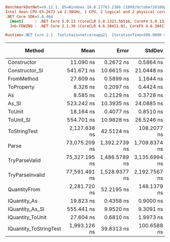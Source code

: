 ``` ini

BenchmarkDotNet=v0.12.1, OS=Windows 10.0.17763.2366 (1809/October2018Update/Redstone5)
Intel Xeon CPU E5-2673 v4 2.30GHz, 1 CPU, 2 logical and 2 physical cores
.NET Core SDK=5.0.404
  [Host]     : .NET Core 5.0.13 (CoreCLR 5.0.1321.56516, CoreFX 5.0.1321.56516), X64 RyuJIT
  Job-FDWZNQ : .NET Core 2.1.30 (CoreCLR 4.6.30411.01, CoreFX 4.6.30411.02), X64 RyuJIT

Runtime=.NET Core 2.1  Toolchain=netcoreapp21  IterationTime=500.0000 ms  

```
|                 Method |          Mean |         Error |        StdDev |  Gen 0 |  Gen 1 | Gen 2 | Allocated |
|----------------------- |--------------:|--------------:|--------------:|-------:|-------:|------:|----------:|
|            Constructor |     11.090 ns |     0.2672 ns |     0.5864 ns |      - |      - |     - |         - |
|         Constructor_SI |    541.671 ns |    10.6615 ns |    21.0448 ns | 0.0271 |      - |     - |     192 B |
|             FromMethod |     27.609 ns |     0.5899 ns |     1.1644 ns |      - |      - |     - |         - |
|             ToProperty |      8.326 ns |     0.2097 ns |     0.4424 ns |      - |      - |     - |         - |
|                     As |      8.585 ns |     0.2129 ns |     0.3728 ns |      - |      - |     - |         - |
|                  As_SI |    523.242 ns |    10.3935 ns |    24.0885 ns | 0.0265 |      - |     - |     192 B |
|                 ToUnit |     18.164 ns |     0.4077 ns |     0.8510 ns |      - |      - |     - |         - |
|              ToUnit_SI |    554.701 ns |    10.9828 ns |    26.5246 ns | 0.0267 |      - |     - |     192 B |
|           ToStringTest |  2,127.638 ns |    42.5124 ns |   108.2077 ns | 0.1373 |      - |     - |     952 B |
|                  Parse | 73,075.209 ns | 1,392.2739 ns | 1,709.8374 ns | 6.5621 | 0.1427 |     - |   44816 B |
|          TryParseValid | 75,327.195 ns | 1,486.5789 ns | 3,135.6994 ns | 6.6305 | 0.1507 |     - |   44792 B |
|        TryParseInvalid | 77,591.491 ns | 1,528.9377 ns | 2,192.7567 ns | 6.4677 | 0.1658 |     - |   44392 B |
|           QuantityFrom |  2,281.720 ns |    52.2195 ns |   148.1379 ns |      - |      - |     - |      56 B |
|           IQuantity_As |     19.823 ns |     0.4358 ns |     0.9000 ns | 0.0036 |      - |     - |      24 B |
|        IQuantity_As_SI |    555.441 ns |     9.9520 ns |     9.3091 ns | 0.0268 |      - |     - |     192 B |
|       IQuantity_ToUnit |     27.604 ns |     0.6810 ns |     1.9973 ns | 0.0086 |      - |     - |      56 B |
| IQuantity_ToStringTest |  1,993.126 ns |    39.8313 ns |   100.6588 ns | 0.1383 |      - |     - |     952 B |
